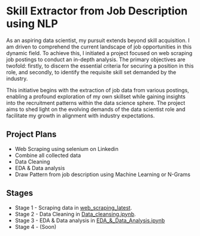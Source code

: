 # Skill Extractor from Job Description using NLP

As an aspiring data scientist, my pursuit extends beyond skill acquisition. I am driven to comprehend the current landscape of job opportunities in this dynamic field. To achieve this, I initiated a project focused on web scraping job postings to conduct an in-depth analysis. The primary objectives are twofold: firstly, to discern the essential criteria for securing a position in this role, and secondly, to identify the requisite skill set demanded by the industry.

This initiative begins with the extraction of job data from various postings, enabling a profound exploration of my own skillset while gaining insights into the recruitment patterns within the data science sphere. The project aims to shed light on the evolving demands of the data scientist role and facilitate my growth in alignment with industry expectations.

## Project Plans
- Web Scraping using selenium on Linkedin
- Combine all collected data
- Data Cleaning
- EDA & Data analysis
- Draw Pattern from job description using Machine Learning or N-Grams

## Stages
- Stage 1 - Scraping data in [web_scraping_latest](https://github.com/rfqhnfs/data_science_101/blob/main/web_scraping_latest.ipynb).
- Stage 2 - Data Cleaning in [Data_cleansing.ipynb](https://github.com/rfqhnfs/data_science_101/blob/main/Data_cleansing.ipynb).
- Stage 3 - EDA & Data analysis in [EDA_&_Data_Analysis.ipynb](https://github.com/rfqhnfs/data_science_101/blob/main/EDA_%26_Data_Analysis.ipynb)
- Stage 4 - (Soon)
